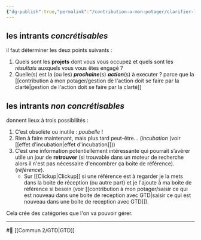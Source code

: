 ```yaml
---
{"dg-publish":true,"permalink":"/contribution-a-mon-potager/clarifier-les-intrants-qui-sont-concretisables-pour-passer-a-la-realite/"}
---
```


## les intrants *concrétisables* 
il faut déterminer les deux points suivants : 
1. Quels sont les **projets** dont vous vous occupez et quels sont les *résultats* auxquels vous vous êtes engagé ?
2. Quelle(s) est la (ou les) ***prochaine***(s) ***action***(s) à executer ?
parce que la [[contribution à mon potager/gestion de l'action doit se faire par la clarté\|gestion de l'action doit se faire par la clarté]]
## les intrants *non concrétisables*
donnent lieux à trois possibilités :
1. C’est obsolète ou inutile : *poubelle* ! 
2. Rien à faire maintenant, mais plus tard peut-être… (*incubation* (voir [[effet d'incubation\|effet d'incubation]])) 
3. C’est une information potentiellement intéressante qui pourrait s’avérer utile un jour de **retrouver** (si trouvable dans un moteur de recherche alors il n'est pas nécessaire d'encombrer ça boite de référence). (*référence*). 
	- Sur [[Clickup\|Clickup]] si une référence est à regarder je la mets dans la boite de réception (ou autre part) et je l'ajoute à ma boite de référence si besoin (voir [[contribution à mon potager/saisir ce qui est nouveau dans une boite de reception avec GTD\|saisir ce qui est nouveau dans une boite de reception avec GTD]]).

Cela crée des catégories que l'on va pouvoir gérer.

---
#🌱 [[Commun 2/GTD\|GTD]]
